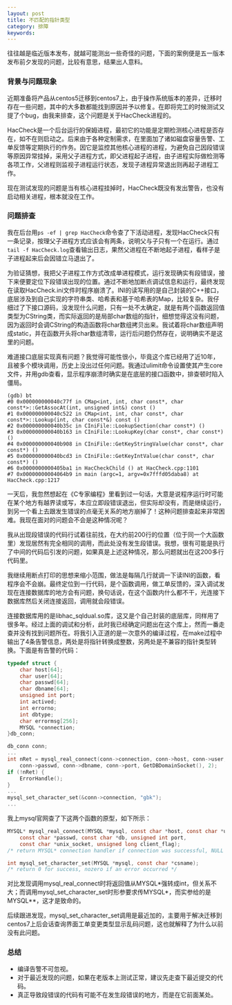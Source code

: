 ```yaml
---
layout: post
title: 不匹配的指针类型
category: 排障
keywords:
---
```


往往越是临近版本发布，就越可能测出一些奇怪的问题，下面的案例便是五一版本发布前夕发现的问题，比较有意思，结果出人意料。

### 背景与问题现象

近期准备将产品从centos5迁移到centos7上，由于操作系统版本的差异，迁移时存在一些问题，其中的大多数都能找到原因并予以修复。在即将完工的时候测试又提了个bug，由我来排查，这个问题是关于HacCheck进程的。

HacCheck是一个后台运行的保姆进程，最初它的功能是定期检测核心进程是否存在，如不在则启动之。后来由于各种定制需求，在里面加了诸如磁盘容量告警、工单反馈等定期执行的作务。因它是监控其他核心进程的进程，为避免自己因段错误等原因异常挂掉，采用父子进程方式，即父进程起子进程，由子进程实际做检测等各项工作，父进程则监视子进程运行状态，发现子进程异常退出则再起子进程工作。

现在测试发现的问题是当有核心进程挂掉时，HacCheck既没有发出警告，也没有启动相关进程，根本就没在工作。

### 问题排查

我在后台用`ps -ef | grep HacCheck`命令查了下活动进程，发现HacCheck只有一条记录，按理父子进程方式应该会有两条，说明父与子只有一个在运行。通过`tail -f HacCheck.log`查看输出日志，果然父进程在不断地起子进程，看样子是子进程起来后会因错立马退出了。

为验证猜想，我把父子进程工作方式改成单进程模式，运行发现确实有段错误，接下来便要定位下段错误出现的位置。通过不断地加断点调试信息和运行，最终发现在读取HacCheck.ini文件时程序崩溃了。INI的读写用的是自己封装的C++接口，底层涉及到自己实现的字符串类、哈希表和基于哈希表的Map，比较复杂。我仔细过了下接口源码，没发现什么问题，只有一处不太确定，就是有两个函数返回值类型为CString类，而实际返回的是局部char数组的指针，细想觉得这没有问题，因为返回时会调CString的构造函数将char数组拷贝出来。我试着将char数组声明成static，并在函数开头将char数组清零，运行后问题仍然存在，说明确实不是这里的问题。

难道接口底层实现真有问题？我觉得可能性很小，毕竟这个库已经用了近10年，且被多个模块调用，历史上没出过任何问题。我通过ulimit命令设置使其产生core文件，并用gdb查看，显示程序崩溃时确实是在底层的接口函数中，排查顿时陷入僵局。

```
(gdb) bt 
#0 0x000000000040c77f in CMap<int, int, char const*, char const*>::GetAssocAt(int, unsigned int&) const () 
#1 0x000000000040c522 in CMap<int, int, char const*, char const*>::Lookup(int, char const*&) const () 
#2 0x000000000040b35c in CIniFile::LookupSection(char const*) () 
#3 0x000000000040b163 in CIniFile::LookupKey(char const*, char const*) () 
#4 0x000000000040b908 in CIniFile::GetKeyStringValue(char const*, char const*) () 
#5 0x000000000040bcd3 in CIniFile::GetKeyIntValue(char const*, char const*) () 
#6 0x0000000000405ba1 in HacCheckChild () at HacCheck.cpp:1101 
#7 0x00000000004064b9 in main (argc=1, argv=0x7fffd05daba8) at HacCheck.cpp:1217 
```

一天后，我忽然想起在《C专家编程》里看到过一句话，大意是说程序运行时可能在某个地方有越界读或写，本应立即段错误退出，但实际却没有，而是继续运行，到另一个看上去跟发生错误的点毫无关系的地方崩掉了！这种问题排查起来非常困难。我现在面对的问题会不会是这种情况呢？

我从出现段错误的代码行试着往前找，在大约前200行的位置（位于同一个大函数里）发现居然有完全相同的调用，而此处没有发生段错误。我想，很有可能是执行了中间的代码后引发的问题，如果真是上述这种情况，那么问题就出在这200多行代码里。

我继续用断点打印的思想来缩小范围，做法是每隔几行就调一下读INI的函数，看程序会不会崩。最终定位到一行代码，是个函数调用，做工单反馈的，深入调试发现在连接数据库的地方会有问题，换句话说，在这个函数内什么都不干，光连接下数据库然后关闭连接返回，调用就会段错误。

连接数据库用的是libhac_sqldual.so库，这又是个自己封装的底层库，同样用了很多年。经过上面的调试和分析，此时我已经确定问题出在这个库上，然而一番走查并没有找到问题所在。将我引入正道的是一次意外的编译过程，在make过程中输出了4条告警信息，两处是将指针转换成整数，另两处是不兼容的指针类型转换。下面是有告警的代码：

```c
typedef struct {
    char host[64];
    char user[64];
    char passwd[64];
    char dbname[64];
    unsigned int port;
    int actived;
    int errorno;
    int dbtype;
    char errormsg[256];
    MYSQL *connection;
}db_conn;

db_conn conn;
...
int nRet = mysql_real_connect(conn->connection, conn->host, conn->user,
    conn->passwd, conn->dbname, conn->port, GetDBDomainSocket(), 2);
if (!nRet) {
    ErrorHandle();
}
...
mysql_set_character_set(&conn->connection, "gbk");
...
```

我上mysql官网查了下这两个函数的原型，如下所示：

```c
MYSQL* mysql_real_connect(MYSQL *mysql, const char *host, const char *user,
    const char *passwd, const char *db, unsigned int port,
    const char *unix_socket, unsigned long client_flag);
/* return MYSQL* connection handler if connection was successful, NULL otherwise */

int mysql_set_character_set(MYSQL *mysql, const char *csname);
/* return 0 for success, nozero if an error occurred */
```

对比发现调用mysql_real_connect时将返回值从MYSQL\*强转成int，但关系不大；而调用mysql_set_character_set时形参要求传MYSQL\*，而实参给的是MYSQL\*\*，这才是致命的。

后续跟进发现，mysql_set_character_set调用是最近加的，主要用于解决迁移到centos7上后会话查询界面工单变更类型显示乱码问题，这也就解释了为什么以前没有此问题。

### 总结

- 编译告警不可忽视。
- 对于最近发现的问题，如果在老版本上测试正常，建议先走查下最近提交的代码。
- 真正导致段错误的代码有可能不在发生段错误的地方，而是在它前面某处。
